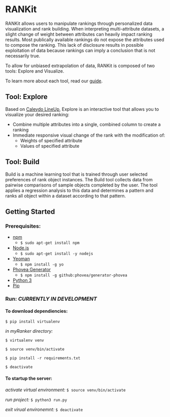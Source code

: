# RANKit

RANKit allows users to manipulate rankings through personalized data visualization and rank building. When interpreting multi-attribute datasets, a slight change of weight between attributes can heavily impact ranking results. Most publically available rankings do not expose the attributes used to compose the ranking. This lack of disclosure results in possible exploitation of data because rankings can imply a conclusion that is not necessarily true. 

To allow for unbiased extrapolation of data, RANKit is composed of two tools: Explore and Visualize.

To learn more about each tool, read our [guide](https://github.com/RankerToolWebsite/myRanker/wiki). 

## Tool: Explore

Based on [Caleydo LineUp](https://github.com/Caleydo/lineupjs), Explore is an interactive tool that allows you to visualize your desired ranking:

- Combine multiple attributes into a single, combined column to create a ranking
- Immediate responsive visual change of the rank with the modification of:
	- Weights of specified attribute 
	- Values of specified attribute

## Tool: Build 

Build is a machine learning tool that is trained through user selected preferences of rank object instances. The Build tool collects data from pairwise comparisons of sample objects completed by the user. The tool applies a regression analysis to this data and determines a pattern and ranks all object within a dataset according to that pattern. 

## Getting Started

### Prerequisites:

- [npm](https://www.npmjs.com/)
	- `$ sudo apt-get install npm`
- [Node.js](http://nodejs.org/)
	- `$ sudo apt-get install -y nodejs`
- [Yeoman](http://yeoman.io/)
	- `$ npm install -g yo`
- [Phovea Generator](https://github.com/phovea/generator-phovea)
	- `$ npm install -g github:phovea/generator-phovea`
- [Python 3](https://www.python.org)
- [Pip](https://pypi.python.org/pypi/pip)


### Run: *CURRENTLY IN DEVELOPMENT*

#### To download dependiencies: 

`$ pip install virtualenv`
	
*in myRanker directory:*
	
`$ virtualenv venv`
		
`$ source venv/bin/activate`
		
`$ pip install -r requirements.txt`
		
`$ deactivate`
	
#### To startup the server: 

*activate virtual environment:* `$ source venv/bin/activate`
	
*run project:* `$ python3 run.py`
	
*exit virual environemnt:* `$ deactivate` 

